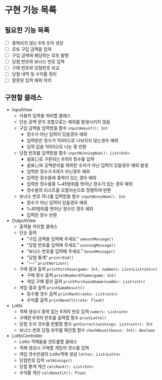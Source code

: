 # 구현 기능 목록

## 필요한 기능 목록

- [ ] 중복되지 않는 6개 숫자 생성
- [ ] 로또 구입 금액을 입력
- [ ] 구입 금액에 해당하는 로또 발행
- [ ] 당첨 번호와 보너스 번호 입력
- [ ] 구매 번호와 당첨번호 비교
- [ ] 당첨 내역 및 수익률 정리
- [ ] 잘못된 입력 예외 처리

## 구현할 클래스

- InputView
  - 사용자 입력을 처리할 클래스
  - 단순 공백 문자 포함으로는 예외를 발생시키지 않음
  - 구입 금액을 입력받을 함수 `inputAmount(): Int`
    - 정수가 아닌 입력이 있을경우 예외
    - 입력받은 정수가 1000으로 나눠지지 않는경우 예외
    - 입력 값을 1000으로 나눈 몫 반환
  - 당첨 번호를 입력받을 함수 `inputWinningNum(): List<Int>`
      - 쉼표(,)로 구분되는 6개의 정수를 입력
      - 쉼표(,)와 공백문자를 제외한 숫자가 아닌 입력이 있을경우 예외 발생
      - 입력한 정수가 6개가 아닌경우 예외
      - 입력한 정수들에 중복이 있는 경우 예외
      - 입력한 정수들중 1~45범위를 벗어난 정수가 있는 경우 예외
      - 정수들의 리스트를 오름차순으로 정렬하여 반환
  - 보너스 번호 하나를 입력받을 함수 `inputBonusNum(): Int`
    - 정수가 아닌 입력이 있을경우 예외
    - 1~45범위를 벗어난 정수인 경우 예외
    - 입력한 정수 반환
- OutputView
  - 출력을 처리할 클래스
  - 단순 출력
    - "구입 금액을 입력해 주세요." `amountMessage()`
    - "당첨 번호를 입력해 주세요." `winningMessage()`
    - "보너스 번호를 입력해 주세요." `bonusMessage()`
    - "당첨 통계" `printrEnd()`
    - "---" `printHorizon()`
  - 구매 결과 출력 `printPurchase(game: Int, numbers: List<List<int>>)`
    - 구매 횟수 출력 `printNumberOfGame(game: Int)`
    - 게임 구매 결과 출력 `printPurchaseAGame(number: List<int>)`
  - 게임 결과 출력 `printGameResult()`
    - 등수별 갯수 출력 `printRank(ranks: List<int>)`
    - 수익률 출력 `printBenefit(rate: Float)`
- Lotto
  - 객체 생성시 중복 없는 6개의 번호 입력 `numers: List<int>`
  - 구매한 6개의 번호를 출력할 함수 `printLotto()`
  - 당첨 숫자 갯수를 반활할 함수 `getCorrect(winnings: List<int>): Int`
  - 보너스 번호 당첨 유무를 확인할 함수 `checkBouns(bonus: Int): Boolean`
- LottoController
  - Lotto 객체들을 컨트롤할 클래스
  - 객체 생성시 구매할 게임의 갯수를 입력
  - 게임 갯수만큼의 Lotto객체 생성 `lottos: List<Lotto>`
  - 당첨번호 입력 `setWinnigs()`
  - 당첨 통계 계산 `calcRank(): List<Int>`
  - 수익률 계산 `calcBenefit(): Float`
